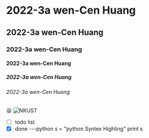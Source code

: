# 2022-3a wen-Cen Huang
## 2022-3a wen-Cen Huang
### 2022-3a wen-Cen Huang
#### 2022-3a wen-Cen Huang
##### 2022-3a wen-Cen Huang
###### 2022-3a wen-Cen Huang
:tired_face:
![NKUST](nkust.jpg"nkust")

- [ ] todo list
- [x] done
---python
s = "python Syntex Highling"
print s
